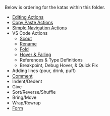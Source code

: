 Below is ordering for the katas within this folder.

- [Editing Actions](./editing_actions/editing_actions.md)
- [Copy Paste Actions](./copy_paste_actions/copy_paste_actions.md)
- [Simple Navigation Actions](./simple_navigation_actions/simple_navigation_actions.md)
- VS Code Actions
  - [Scout](./vs_code_editor_actions/vs_code_scout.md)
  - [Rename](./vs_code_editor_actions/vs_code_rename.md)
  - [Fold](./vs_code_editor_actions/vs_code_fold.md)
  - [Hover & Falling](./vs_code_editor_actions/vs_code_hover_falling.md)
  - References & Type Definitions
  - Breakpoint, Debug Hover, & Quick Fix
- Adding lines (pour, drink, puff)
- [Comment](./comment)
- Indent/Dedent
- Give
- Sort/Reverse/Shuffle
- Bring/Move
- Wrap/Rewrap
- [Form](./form_actions/form_actions.md)
